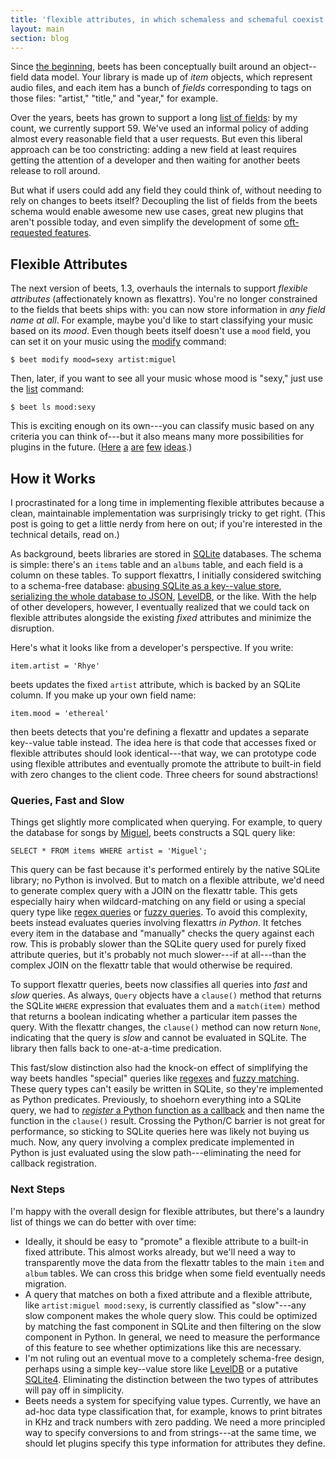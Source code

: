 ```yaml
---
title: 'flexible attributes, in which schemaless and schemaful coexist peacefully'
layout: main
section: blog
---
```

Since [the beginning][first commit], beets has been conceptually built around an object--field data model. Your library is made up of *item* objects, which represent audio files, and each item has a bunch of *fields* corresponding to tags on those files: "artist," "title," and "year," for example.

[first commit]: https://github.com/beetbox/beets/commit/ee7bb4b9e8932cc186e46e7846a2d0006535c0c5

Over the years, beets has grown to support a long [list of fields][]: by my count, we currently support 59. We've used an informal policy of adding almost every reasonable field that a user requests. But even this liberal approach can be too constricting: adding a new field at least requires getting the attention of a developer and then waiting for another beets release to roll around.

[list of fields]: http://beets.readthedocs.org/en/latest/reference/pathformat.html#available-values

But what if users could add any field they could think of, without needing to rely on changes to beets itself? Decoupling the list of fields from the beets schema would enable awesome new use cases, great new plugins that aren't possible today, and even simplify the development of some [oft-requested features][attachments].


## Flexible Attributes

The next version of beets, 1.3, overhauls the internals to support *flexible attributes* (affectionately known as flexattrs). You're no longer constrained to the fields that beets ships with: you can now store information in *any field name at all*. For example, maybe you'd like to start classifying your music based on its *mood*. Even though beets itself doesn't use a `mood` field, you can set it on your music using the [modify][] command:

    $ beet modify mood=sexy artist:miguel

Then, later, if you want to see all your music whose mood is "sexy," just use the [list][] command:

    $ beet ls mood:sexy

This is exciting enough on its own---you can classify music based on any criteria you can think of---but it also means many more possibilities for plugins in the future. ([Here](https://github.com/beetbox/beets/issues/310) [a](https://github.com/beetbox/beets/pull/101) [are][attachments] [few](https://github.com/beetbox/beets/issues/266) [ideas](https://github.com/beetbox/beets/issues/116).)

[attachments]: https://github.com/beetbox/beets/issues/111
[modify]: http://beets.readthedocs.org/en/latest/reference/cli.html#modify
[list]: http://beets.readthedocs.org/en/latest/reference/cli.html#list


## How it Works

I procrastinated for a long time in implementing flexible attributes because a clean, maintainable implementation was surprisingly tricky to get right. (This post is going to get a little nerdy from here on out; if you're interested in the technical details, read on.)

As background, beets libraries are stored in [SQLite][] databases. The schema is simple: there's an `items` table and an `albums` table, and each field is a column on these tables. To support flexattrs, I initially considered switching to a schema-free database: [abusing SQLite as a key--value store][sqlite3dbm], [serializing the whole database to JSON][jsonshelve], [LevelDB][], or the like. With the help of other developers, however, I eventually realized that we could tack on flexible attributes alongside the existing *fixed* attributes and minimize the disruption.

[SQLite]: http://www.sqlite.org/

Here's what it looks like from a developer's perspective. If you write:

    item.artist = 'Rhye'

beets updates the fixed `artist` attribute, which is backed by an SQLite column. If you make up your own field name:

    item.mood = 'ethereal'

then beets detects that you're defining a flexattr and updates a separate key--value table instead. The idea here is that code that accesses fixed or flexible attributes should look identical---that way, we can prototype code using flexible attributes and eventually promote the attribute to built-in field with zero changes to the client code. Three cheers for sound abstractions!

### Queries, Fast and Slow

Things get slightly more complicated when querying. For example, to query the database for songs by [Miguel][], beets constructs a SQL query like:

    SELECT * FROM items WHERE artist = 'Miguel';

This query can be fast because it's performed entirely by the native SQLite library; no Python is involved. But to match on a flexible attribute, we'd need to generate complex query with a JOIN on the flexattr table. This gets especially hairy when wildcard-matching on any field or using a special query type like [regex queries][regex] or [fuzzy queries][fuzzy]. To avoid this complexity, beets instead evaluates queries involving flexattrs *in Python*. It fetches every item in the database and "manually" checks the query against each row. This is probably slower than the SQLite query used for purely fixed attribute queries, but it's probably not much slower---if at all---than the complex JOIN on the flexattr table that would otherwise be required.

To support flexattr queries, beets now classifies all queries into *fast* and *slow* queries. As always, `Query` objects have a `clause()` method that returns the SQLite `WHERE` expression that evaluates them and a `match(item)` method that returns a boolean indicating whether a particular item passes the query. With the flexattr changes, the `clause()` method can now return `None`, indicating that the query is *slow* and cannot be evaluated in SQLite. The library then falls back to one-at-a-time predication.

This fast/slow distinction also had the knock-on effect of simplifying the way beets handles "special" queries like [regexes][regex] and [fuzzy matching][fuzzy]. These query types can't easily be written in SQLite, so they're implemented as Python predicates. Previously, to shoehorn everything into a SQLite query, we had to [*register* a Python function as a callback][create_function] and then name the function in the `clause()` result. Crossing the Python/C barrier is not great for performance, so sticking to SQLite queries here was likely not buying us much. Now, any query involving a complex predicate implemented in Python is just evaluated using the slow path---eliminating the need for callback registration.

### Next Steps

I'm happy with the overall design for flexible attributes, but there's a laundry list of things we can do better with over time:

* Ideally, it should be easy to "promote" a flexible attribute to a built-in fixed attribute. This almost works already, but we'll need a way to transparently move the data from the flexattr tables to the main `item` and `album` tables. We can cross this bridge when some field eventually needs migration.
* A query that matches on both a fixed attribute and a flexible attribute, like ``artist:miguel mood:sexy``, is currently classified as "slow"---any slow component makes the whole query slow. This could be optimized by matching the fast component in SQLite and then filtering on the slow component in Python. In general, we need to measure the performance of this feature to see whether optimizations like this are necessary.
* I'm not ruling out an eventual move to a completely schema-free design, perhaps using a simple key--value store like [LevelDB][] or a putative [SQLite4][sqlite4]. Eliminating the distinction between the two types of attributes will pay off in simplicity.
* Beets needs a system for specifying value types. Currently, we have an ad-hoc data type classification that, for example, knows to print bitrates in KHz and track numbers with zero padding. We need a more principled way to specify conversions to and from strings---at the same time, we should let plugins specify this type information for attributes they define.

[regex]: http://beets.readthedocs.org/en/latest/reference/query.html#regular-expressions
[fuzzy]: http://beets.readthedocs.org/page/plugins/fuzzy.html
[SQLite4]: http://sqlite.org/src4/doc/trunk/www/design.wiki
[Miguel]: http://www.officialmiguel.com/home
[LevelDB]: http://code.google.com/p/leveldb/
[sqlite3dbm]: https://github.com/Yelp/sqlite3dbm/
[jsonshelve]: https://github.com/sampsyo/jsonshelve
[create_function]: http://docs.python.org/2/library/sqlite3.html#sqlite3.Connection.create_function
